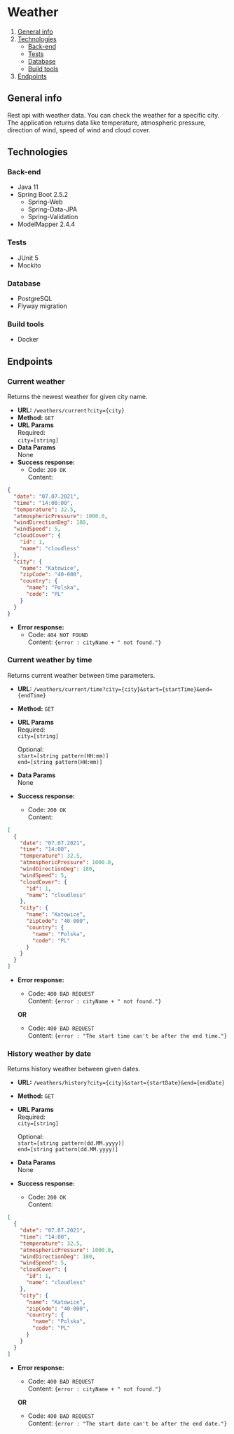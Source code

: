 # Weather

1. [General info](#general-info)
2. [Technologies](#technologies)
    * [Back-end](#back-end)
    * [Tests](#tests)
    * [Database](#database)
    * [Build tools](#build-tools)
3. [Endpoints](#endpoints)

## General info

Rest api with weather data. You can check the weather for a specific city. The application returns data like
temperature, atmospheric pressure, direction of wind, speed of wind and cloud cover.

## Technologies

### Back-end

* Java 11
* Spring Boot 2.5.2
    * Spring-Web
    * Spring-Data-JPA
    * Spring-Validation
* ModelMapper 2.4.4

### Tests

* JUnit 5
* Mockito

### Database

* PostgreSQL
* Flyway migration

### Build tools

* Docker

## Endpoints

### Current weather

Returns the newest weather for given city name.

* **URL:** `/weathers/current?city={city}`
* **Method:** `GET`
* **URL Params**</br>
  Required:</br>
  `city=[string]`
* **Data Params**</br>
  None
* **Success response:**
    * Code: `200 OK`</br>
      Content:

```JSON
{
  "date": "07.07.2021",
  "time": "14:00:00",
  "temperature": 32.5,
  "atmosphericPressure": 1000.0,
  "windDirectionDeg": 180,
  "windSpeed": 5,
  "cloudCover": {
    "id": 1,
    "name": "cloudless"
  },
  "city": {
    "name": "Katowice",
    "zipCode": "40-000",
    "country": {
      "name": "Polska",
      "code": "PL"
    }
  }
}
```

* **Error response:**
    * Code: `404 NOT FOUND`</br>
      Content: `{error : cityName + " not found."}`

### Current weather by time

Returns current weather between time parameters.

* **URL:** `/weathers/current/time?city={city}&start={startTime}&end={endTime}`
* **Method:** `GET`
* **URL Params**</br>
  Required:</br>
  `city=[string]`

  Optional:</br>
  `start=[string pattern(HH:mm)]`</br>
  `end=[string pattern(HH:mm)]`
* **Data Params**</br>
  None
* **Success response:**
    * Code: `200 OK`</br>
      Content:

```JSON
[
  {
    "date": "07.07.2021",
    "time": "14:00",
    "temperature": 32.5,
    "atmosphericPressure": 1000.0,
    "windDirectionDeg": 180,
    "windSpeed": 5,
    "cloudCover": {
      "id": 1,
      "name": "cloudless"
    },
    "city": {
      "name": "Katowice",
      "zipCode": "40-000",
      "country": {
        "name": "Polska",
        "code": "PL"
      }
    }
  }
]
```

* **Error response:**
    * Code: `400 BAD REQUEST`</br>
      Content: `{error : cityName + " not found."}`

  **OR**

    * Code: `400 BAD REQUEST`</br>
      Content: `{error : "The start time can't be after the end time."}`

### History weather by date

Returns history weather between given dates.

* **URL:** `/weathers/history?city={city}&start={startDate}&end={endDate}`
* **Method:** `GET`
* **URL Params**</br>
  Required:</br>
  `city=[string]`

  Optional:</br>
  `start=[string pattern(dd.MM.yyyy)]`</br>
  `end=[string pattern(dd.MM.yyyy)]`
* **Data Params**</br>
  None
* **Success response:**
    * Code: `200 OK`</br>
      Content:

```JSON
[
  {
    "date": "07.07.2021",
    "time": "14:00",
    "temperature": 32.5,
    "atmosphericPressure": 1000.0,
    "windDirectionDeg": 180,
    "windSpeed": 5,
    "cloudCover": {
      "id": 1,
      "name": "cloudless"
    },
    "city": {
      "name": "Katowice",
      "zipCode": "40-000",
      "country": {
        "name": "Polska",
        "code": "PL"
      }
    }
  }
]
```

* **Error response:**
    * Code: `400 BAD REQUEST`</br>
      Content: `{error : cityName + " not found."}`

  **OR**

    * Code: `400 BAD REQUEST`</br>
      Content: `{error : "The start date can't be after the end date."}`